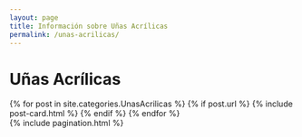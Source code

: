 ```yaml
---
layout: page
title: Información sobre Uñas Acrílicas
permalink: /unas-acrilicas/
---
```


# Uñas Acrílicas #

<div class="posts">
    <div class="row">
        {% for post in site.categories.UnasAcrilicas %}
          {% if post.url %}
          {% include post-card.html %}
          {% endif %}
        {% endfor %}
    </div>
    {% include pagination.html %}
</div>